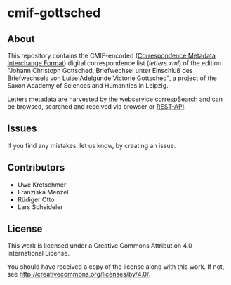 # cmif-gottsched

## About

This repository contains the CMIF-encoded ([Correspondence Metadata Interchange Format](https://github.com/TEI-Correspondence-SIG/CMIF)) digital correspondence list (*letters.xml*) of the edition "Johann Christoph Gottsched. Briefwechsel unter Einschluß des Briefwechsels von Luise Adelgunde Victorie Gottsched", a project of the Saxon Academy of Sciences and Humanities in Leipzig.

Letters metadata are harvested by the webservice [correspSearch](https://correspsearch.net/) and can be browsed, searched and received via browser or [REST-API](https://correspsearch.net/index.xql?id=api&l=en).

## Issues

If you find any mistakes, let us know, by creating an issue.

## Contributors

* Uwe Kretschmer
* Franziska Menzel
* Rüdiger Otto
* Lars Scheideler

## License

This work is licensed under a
Creative Commons Attribution 4.0 International License.

You should have received a copy of the license along with this
work. If not, see <http://creativecommons.org/licenses/by/4.0/>.
